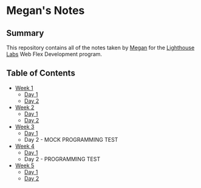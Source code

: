 # Megan's Notes
## Summary

This repository contains all of the notes taken by [Megan](https://github.com/meganhoney) for the [Lighthouse Labs](https://www.lighthouselabs.ca/) Web Flex Development program.

## Table of Contents

* [Week 1](/Week_1)
  * [Day 1](/Week_1/Day_1)
  * [Day 2](/Week_1/Day_2)
* [Week 2](/Week_2)
  * [Day 1](/Week_2/Day_1)
  * [Day 2](/Week_2/Day_2)
* [Week 3](/Week_3)
  * [Day 1](/Week_3/Day_1)
  * Day 2 - MOCK PROGRAMMING TEST
* [Week 4](/Week_4)
  * [Day 1](/Week_4/Day_1)
  * Day 2 - PROGRAMMING TEST 
* [Week 5](/Week_5)
  * [Day 1](/Week_5/Day_1)
  * [Day 2](/Week_5/Day_2/)
